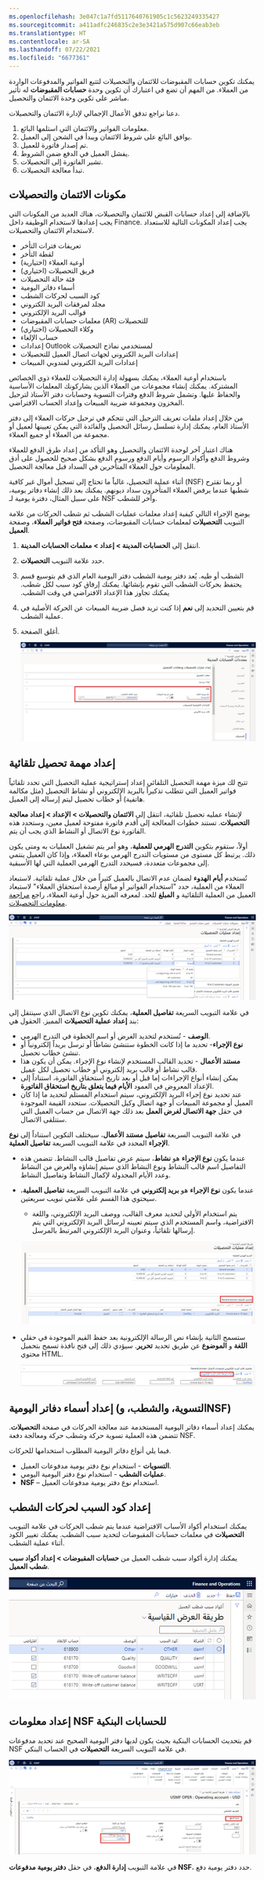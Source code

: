 ```yaml
---
ms.openlocfilehash: 3e047c1a7fd5117640761905c1c5623249335427
ms.sourcegitcommit: a411adfc246835c2e3e3421a575d907c66eab3eb
ms.translationtype: HT
ms.contentlocale: ar-SA
ms.lasthandoff: 07/22/2021
ms.locfileid: "6677361"
---
```

يمكنك تكوين حسابات المقبوضات للائتمان والتحصيلات لتتبع الفواتير والمدفوعات الواردة من العملاء.  من المهم أن تضع في اعتبارك أن تكوين وحدة **حسابات المقبوضات** له تأثير مباشر على تكوين وحدة الائتمان والتحصيل.

دعنا نراجع تدفق الأعمال الإجمالي لإدارة الائتمان والتحصيلات.

1. معلومات الفواتير والائتمان التي استلمها البائع.
1. يوافق البائع على شروط الائتمان ويبدأ في الشحن إلى العميل.
1. تم إصدار فاتورة للعميل.
1. يفشل العميل في الدفع ضمن الشروط.
1. تشير الفاتورة إلى التحصيلات.
1. تبدأ معالجة التحصيلات.


## <a name="credit-and-collections-components"></a>مكونات الائتمان والتحصيلات
بالإضافة إلى إعداد حسابات القبض للائتمان والتحصيلات، هناك العديد من المكونات التي يجب إعدادها لاستخدام الوظيفة داخل Finance. يجب إعداد المكونات التالية للاستعداد لاستخدام الائتمان والتحصيلات.

- تعريفات فترات التأخر
- لقطة التأخر
- أوعية العملاء (اختيارية)
- فريق التحصيلات (اختياري)
- فئة حالة التحصيلات
- أسماء دفاتر اليومية
- كود السبب لحركات الشطب
- مجلد لمرفقات البريد الكتروني
- قوالب البريد الإلكتروني
- معلمات حسابات المقبوضات (AR) للتحصيلات
- وكلاء التحصيلات (اختياري)
- حساب الإلغاء
- إعدادات Outlook لمستخدمي نماذج التحصيلات
- إعدادات البريد الكتروني لجهات اتصال العميل للتحصيلات 
- إعدادات البريد الكتروني لمندوبي المبيعات


باستخدام أوعية العملاء، يمكنك بسهولة إدارة التحصيلات للعملاء ذوي الخصائص المشتركة. يمكنك إنشاء مجموعات من العملاء الذين يشاركونك المعلمات الأساسية والحفاظ عليها. وتشمل شروط الدفع وفترات التسوية وحسابات دفتر الأستاذ لترحيل المخزون ومجموعة ضريبة المبيعات وإعداد الحساب الافتراضي.

من خلال إعداد ملفات تعريف الترحيل التي تتحكم في ترحيل حركات العملاء إلى دفتر الأستاذ العام، يمكنك إدارة تسلسل رسائل التحصيل والفائدة التي يمكن تعيينها لعميل أو مجموعة من العملاء أو جميع العملاء. 

هناك اعتبار آخر لوحدة الائتمان والتحصيل وهو التأكد من إعداد طرق الدفع للعملاء وشروط الدفع وأكواد الرسوم وأيام الدفع ورسوم الدفع بشكل صحيح للحصول على أدق المعلومات حول العملاء المتأخرين في السداد قبل معالجة التحصيل.

أثناء عملية التحصيل، غالباً ما تحتاج إلى تسجيل أموال غير كافية (NSF) أو ربما تقترح شطبها عندما يرفض العملاء المتأخرون سداد ديونهم.
يمكنك بعد ذلك إنشاء دفاتر يومية، على سبيل المثال، دفترة يومية لـ NSF وآخر للشطب. 

يوضح الإجراء التالي كيفية إعداد معلمات عمليات الشطب ثم شطب الحركات من علامة التبويب **التحصيلات** لمعلمات حسابات المقبوضات، وصفحة **فتح فواتير العملاء**، وصفحة **العميل**. 

1.  انتقل إلى **الحسابات المدينة > إعداد > معلمات الحسابات المدينة**.
2.  حدد علامة التبويب **التحصيلات‬**.
3.  قم بتوسيع قسم ‎‏‫الشطب أو طيه. يُعد دفتر يومية الشطب دفتر اليومية العام الذي يحتفظ بحركات الشطب التي تقوم بإنشائها. يمكنك إرفاق كود سبب لكل شطب. يمكنك تجاوز هذا الإعداد الافتراضي في وقت الشطب.
4.  قم بتعيين التحديد إلى **نعم** إذا كنت تريد فصل ضريبة المبيعات عن الحركة الأصلية في عملية الشطب.
5.  أغلق الصفحة.
 
    [![لقطة شاشة لعلامة التبويب السريعة شطب الحسابات الدائنة.](../media/accounts-payable-write-off.png)](../media/accounts-payable-write-off.png#lightbox)

## <a name="set-up-an-automatic-collection-task"></a>إعداد مهمة تحصيل تلقائية 

تتيح لك ميزة مهمة التحصيل التلقائي إعداد إستراتيجية عملية التحصيل التي تحدد تلقائياً فواتير العميل التي تتطلب تذكيراً بالبريد الإلكتروني أو نشاط التحصيل (مثل مكالمة هاتفية) أو خطاب تحصيل ليتم إرساله إلى العميل.

لإنشاء عمليه تحصيل تلقائية، انتقل إلى **الائتمان والتحصيلات > الإعداد > إعداد معالجة التحصيلات**. تستند خطوات المعالجة إلى أقدم فاتورة مفتوحة لعميل معين، وستحدد هذه الفاتورة نوع الاتصال أو النشاط الذي يجب أن يتم.

أولاً، ستقوم بتكوين **التدرج الهرمي للعملية**، وهو أمر يتم تشغيل العمليات به ومتى يكون ذلك. يرتبط كل مستوى من مستويات التدرج الهرمي بوعاء العملاء، وإذا كان العميل ينتمي إلى مجموعات متعددة، فسيحدد التدرج الهرمي العملية التي لها الأسبقية.  

تُستخدم **أيام الهدوء** لضمان عدم الاتصال بالعميل كثيراً من خلال عملية تلقائية. لاستبعاد العملاء من العملية، حدد "استخدام الفواتير أو مبالغ أرصدة استحقاق العملاء" لاستبعاد العميل من العملية التلقائية و **المبلغ** للحد. لمعرفه المزيد حول أوعية العملاء، راجع [مراجعة معلومات التحصيلات](https://docs.microsoft.com/dynamics365/finance/accounts-receivable/tasks/review-collections-information/?azure-portal=true). 
 
[![لقطة شاشة لصفحة إعداد عملية التحصيلات.](../media/hierarchy-ss.png)](../media/hierarchy-ss.png#lightbox)

في علامة التبويب السريعة **تفاصيل العملية**، يمكنك تكوين نوع الاتصال الذي سينتقل إلى بند **إعداد عملية التحصيلات** المميز. الحقول هي:

- **الوصف** - تُستخدم لتحديد الغرض أو اسم الخطوة في التدرج الهرمي.
- **نوع الإجراء**- تحديد ما إذا كانت الخطوة ستنشئ نشاطاً أو ترسل بريداً إلكترونياً أو تنشئ خطاب تحصيل.
- **مستند الأعمال** - تحديد القالب المستخدم لإنشاء نوع الإجراء. يمكن أن يكون هذا قالب نشاط أو قالب بريد إلكتروني أو خطاب تحصيل لكل عميل.
- يمكن إنشاء أنواع الإجراءات إما قبل أو بعد تاريخ استحقاق الفاتورة، استناداً إلى الإعداد المعروض في العمود **الأيام فيما يتعلق بتاريخ استحقاق الفاتورة**.
- عند تحديد نوع إجراء البريد الإلكتروني، سيتم استخدام المستلم لتحديد ما إذا كان العميل أو مجموعة المبيعات أو جهة اتصال وكيل التحصيلات. ستحدد القيمة الموجودة في حقل **جهة الاتصال لغرض العمل** بعد ذلك جهة الاتصال من حساب العميل التي ستتلقى الاتصال.

في علامة التبويب السريعة **تفاصيل مستند الأعمال**، سيختلف التكوين استناداً إلى **نوع الإجراء** المحدد في علامة التبويب السريعة **تفاصيل العملية**. 

- عندما يكون **نوع الإجراء** هو **نشاط**، سيتم عرض تفاصيل قالب النشاط. تتضمن هذه التفاصيل اسم قالب النشاط ونوع النشاط الذي سيتم إنشاؤه والغرض من النشاط وعدد الأيام المجدولة لإكمال النشاط وتفاصيل النشاط. 
- عندما يكون **نوع الإجراء** هو **بريد إلكتروني** في علامة التبويب السريعة **تفاصيل العملية**، سيحتوي هذا القسم على علامتي تبويب سريعتين. 
    - يتم استخدام الأولى لتحديد معرف القالب، ووصف البريد الإلكتروني، واللغة الافتراضية، واسم المستخدم الذي سيتم تعيينه لرسائل البريد الإلكتروني التي يتم إرسالها تلقائياً، وعنوان البريد الإلكتروني المرتبط بالمرسل. 
    
    [![لقطة شاشة لعلامة التبويب السريعة تفاصيل العملية.](../media/process-details-ss.png)](../media/process-details-ss.png#lightbox)

- ستسمح الثانية بإنشاء نص الرسالة الإلكترونية بعد حفظ القيم الموجودة في حقلي **اللغة** و **الموضوع** عن طريق تحديد **تحرير**. سيؤدي ذلك إلى فتح نافذة تسمح بتحميل محتوي HTML. 
 
    [![لقطة شاشة لصفحة تفاصيل قالب البريد الإلكتروني لمستندات الأعمال.](../media/email-template-ss.png)](../media/email-template-ss.png#lightbox)

    

## <a name="set-up-journal-names-settlement-write-off-and-nsf"></a>إعداد أسماء دفاتر اليومية (التسوية، والشطب، وNSF) 

يمكنك إعداد أسماء دفاتر اليومية المستخدمة عند معالجة الحركات في صفحة **التحصيلات**. تتضمن هذه العملية تسوية حركة وشطب حركة ومعالجة دفعة NSF.

فيما يلي أنواع دفاتر اليومية المطلوب استخدامها للحركات.

- **التسويات** - استخدام نوع دفتر يومية مدفوعات العميل.
- **عمليات الشطب** - استخدام نوع دفتر اليومية اليومي.
- **NSF** – استخدام نوع دفتر يومية مدفوعات العميل.

## <a name="set-up-a-reason-code-for-write-off-transactions"></a>إعداد كود السبب لحركات الشطب 

يمكنك استخدام أكواد الأسباب الافتراضية عندما يتم شطب الحركات في علامة التبويب **التحصيلات** في معلمات حسابات المقبوضات لتحديد سبب الشطب. يمكنك تغيير الكود أثناء عملية الشطب.

يمكنك إدارة أكواد سبب شطب العميل من **حسابات المقبوضات > إعداد أكواد سبب شطب العميل**.

![لقطة شاشة لصفحة أكواد سبب شطب العميل.](../media/reasons.png)


## <a name="set-up-nsf-information-for-bank-accounts"></a>إعداد معلومات NSF للحسابات البنكية 

قم بتحديث الحسابات البنكية بحيث يكون لديها دفتر اليومية الصحيح عند تحديد مدفوعات NSF في علامة التبويب السريعة **التحصيلات** في الحساب البنكي. 

[![لقطة شاشة لعلامة التبويب السريعة إدارة الدفع مع تمييز دفتر يومية NSF.](../media/nsf-journal.png)](../media/nsf-journal.png#lightbox)

في علامة التبويب **إدارة الدفع**، في حقل **دفتر يومية مدفوعات NSF**، حدد دفتر يومية دفع.

